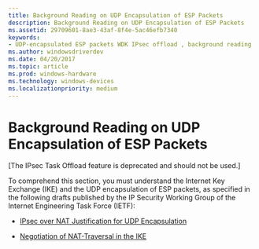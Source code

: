 ```yaml
---
title: Background Reading on UDP Encapsulation of ESP Packets
description: Background Reading on UDP Encapsulation of ESP Packets
ms.assetid: 29709601-8ae3-43af-8f4e-5ac46efb7340
keywords:
- UDP-encapsulated ESP packets WDK IPsec offload , background reading
ms.author: windowsdriverdev
ms.date: 04/20/2017
ms.topic: article
ms.prod: windows-hardware
ms.technology: windows-devices
ms.localizationpriority: medium
---
```


# Background Reading on UDP Encapsulation of ESP Packets

\[The IPsec Task Offload feature is deprecated and should not be used.\]




To comprehend this section, you must understand the Internet Key Exchange (IKE) and the UDP encapsulation of ESP packets, as specified in the following drafts published by the IP Security Working Group of the Internet Engineering Task Force (IETF):

-   [IPsec over NAT Justification for UDP Encapsulation](http://go.microsoft.com/fwlink/p/?linkid=9856)

-   [Negotiation of NAT-Traversal in the IKE](http://go.microsoft.com/fwlink/p/?linkid=9857)

 

 





